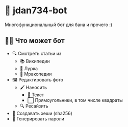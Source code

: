 # 🤖 jdan734-bot
Многофункциональный бот для бана и прочего :)
## 🧑‍🏭 Что может бот
- 🔍 Смотреть статьи из
  - 📚 Википедии
  - 🍌 Лурка
  - 🧛 Мракопедии
- 🖼 Редактировать фото
  - 🖌 Наносить 
    - 💬 Текст
    - ⬜️ Прямоугольники, в том числе квадраты
  - 🔍 Ресайзить
- 🔐 Создавать хеши (sha256)
- 🔐 Генерировать пароли